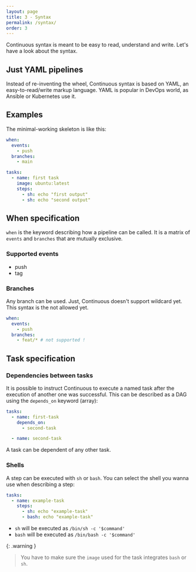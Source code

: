 ```yaml
---
layout: page
title: 3 - Syntax
permalink: /syntax/
order: 3
---
```


Continuous syntax is meant to be easy to read, understand and write. Let's have a look about the syntax.

## Just YAML pipelines

Instead of re-inventing the wheel, Continuous syntax is based on YAML, an easy-to-read/write markup language. YAML is popular in DevOps world, as Ansible or Kubernetes use it.

## Examples

The minimal-working skeleton is like this:

```yaml
when:
  events:
    - push
  branches:
    - main

tasks:
  - name: first task
    image: ubuntu:latest
    steps:
      - sh: echo "first output"
      - sh: echo "second output"
```

## When specification

`when` is the keyword describing how a pipeline can be called. It is a matrix of `events` and `branches` that are mutually exclusive.

### Supported events

* push
* tag

### Branches

Any branch can be used. Just, Continuous doesn't support wildcard yet. This syntax is the not allowed yet.

```yaml
when:
  events:
    - push
  branches:
    - feat/* # not supported !
```

## Task specification

### Dependencies between tasks

It is possible to instruct Continuous to execute a named task after the execution of another one was successful. This can be described as a DAG using the `depends_on` keyword (array):

```yaml
tasks:
  - name: first-task
    depends_on:
      - second-task

  - name: second-task
```

A task can be dependent of any other task.

### Shells

A step can be executed with `sh` or `bash`. You can select the shell you wanna use when describing a step:

```yaml
tasks:
  - name: example-task
    steps:
      - sh: echo "example-task"
      - bash: echo "example-task"
```

* `sh` will be executed as `/bin/sh -c '$command'`
* `bash` will be executed as `/bin/bash -c '$command'`


{: .warning }
> You have to make sure the `image` used for the task integrates `bash` or `sh`.
